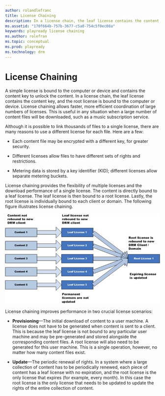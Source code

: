 ```yaml
---
author: rolandlefranc
title: License Chaining
description: In a license chain, the leaf license contains the content key, and the root license is bound to the computer or device.
ms.assetid: "170f664b-757b-3677-c5a0-754c5f0ec08a"
keywords: playready license chaining
ms.author: rolefran
ms.topic: conceptual
ms.prod: playready
ms.technology: drm
---
```



# License Chaining


A simple license is bound to the computer or device and contains the content key to unlock the content. In a license chain, the leaf license contains the content key, and the root license is bound to the computer or device. License chaining allows faster, more efficient coordination of large numbers of licenses. This is useful in any situation when a large number of content files will be downloaded, such as a music subscription service.


Although it is possible to link thousands of files to a single license, there are many reasons to use a different license for each file. Here are a few:

   *  Each content file may be encrypted with a different key, for greater security.

   *  Different licenses allow files to have different sets of rights and restrictions.

   *  Metering data is stored by a key identifier (KID); different licenses allow separate metering buckets.



License chaining provides the flexibility of multiple licenses and the download performance of a single license. The content is directly bound to a leaf license. The leaf license is then bound to a root license. Lastly, the root license is individually bound to each client or domain. The following figure illustrates license chaining.


![License Chaining](../images/image26_16.jpg)


License chaining improves performance in two crucial license scenarios:

   *  **Provisioning**&mdash;The initial download of content to a user machine. A license does not have to be generated when content is sent to a client. This is because the leaf license is not bound to any particular user machine and may be pre-generated and stored alongside the corresponding content files. A root license will also need to be generated for this user machine. This is a single operation, however, no matter how many content files exist.

   *  **Update**&mdash;The periodic renewal of rights. In a system where a large collection of content has to be periodically renewed, each piece of content has a leaf license with no expiration, and the root license is the only license that expires (for example, every month). In this case the root license is the only license that needs to be updated to update the rights of the entire collection of content.


